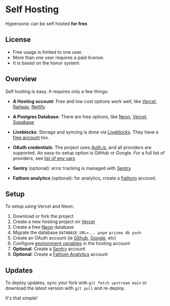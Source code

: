 # Self Hosting

Hypersonic can be self hosted **for free**.

## License

- Free usage is limited to one user.
- More than one user requires a paid license.
- It is based on the honor system.

## Overview

Self hosting is easy. It requires only a few things:

- **A Hosting account**: Free and low cost options work well, like [Vercel](https://vercel.com), [Railway](https://railway.app), [Netlify](https://www.netlify.com)
- **A Postgres Database**: There are free options, like [Neon](https://neon.tech), [Vercel](https://vercel.com), [Supabase](https://supabase.com)
- **Liveblocks**: Storage and syncing is done via [Liveblocks](https://liveblocks.io). They have a [free account](https://liveblocks.io/pricing) too.

- **OAuth credentials**: The project uses [Auth.js](https://authjs.dev), and all providers are supported. An easy-to-setup option is GitHub or Google. For a full list of providers, see [list of env vars](https://github.com/joshnuss/auth-env#supported-providers)
- **Sentry** (optional): error tracking is managed with [Sentry](https://sentry.io)
- **Fathom analytics** (optional): for analytics, create a [Fathom](https://usefathom.com) account.

## Setup

To setup using Vercel and Neon:

1. Download or fork the project
2. Create a new hosting project on [Vercel](https://vercel.com/dashboard)
3. Create a free [Neon](https://neon.tech) database
4. Migrate the database `DATABASE_URL=... pnpm prisma db push`
5. Create an OAuth account (ie [Github](https://github.com/settings/applications/new), [Google](https://support.google.com/cloud/answer/6158849?hl=en), etc)
6. Configure [environment variables](/.env.example) in the hosting account
7. **Optional**: Create a [Sentry](https://sentry.io) account
8. **Optional**: Create a [Fathom Analytics](https://usefathom.com) account

## Updates

To deploy updates, sync your fork with `git fetch upstream main` or download the latest version with `git pull` and re-deploy.

It's that simple!
